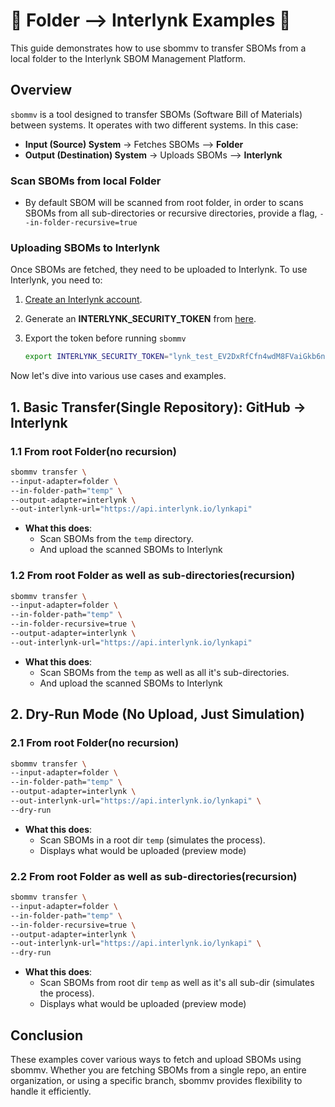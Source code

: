 
# 🔹 Folder --> Interlynk Examples 🔹

This guide demonstrates how to use sbommv to transfer SBOMs from a local folder to the Interlynk SBOM Management Platform.

## Overview

`sbommv` is a tool designed to transfer SBOMs (Software Bill of Materials) between systems. It operates with two different systems. In this case:

- **Input (Source) System** → Fetches SBOMs  --> **Folder**
- **Output (Destination) System** → Uploads SBOMs  --> **Interlynk**

### Scan SBOMs from local Folder

- By default SBOM will be scanned from root folder, in order to scans SBOMs from all sub-directories or recursive directories, provide a flag, `--in-folder-recursive=true`

### Uploading SBOMs to Interlynk

Once SBOMs are fetched, they need to be uploaded to Interlynk. To use Interlynk, you need to:

1. [Create an Interlynk account](https://app.interlynk.io/auth).
2. Generate an **INTERLYNK_SECURITY_TOKEN** from [here](https://app.interlynk.io/vendor/settings?tab=security%20tokens).
3. Export the token before running `sbommv`

    ```bash
    export INTERLYNK_SECURITY_TOKEN="lynk_test_EV2DxRfCfn4wdM8FVaiGkb6ny3KgSJ7JE5zT"
    ```

Now let's dive into various use cases and examples.

## 1. Basic Transfer(Single Repository): GitHub  → Interlynk

### 1.1 From root Folder(no recursion)

```bash
sbommv transfer \
--input-adapter=folder \
--in-folder-path="temp" \
--output-adapter=interlynk \
--out-interlynk-url="https://api.interlynk.io/lynkapi"
```

- **What this does**:
  - Scan SBOMs from the `temp` directory.
  - And upload the scanned SBOMs to Interlynk

### 1.2 From root Folder as well as sub-directories(recursion)

```bash
sbommv transfer \
--input-adapter=folder \
--in-folder-path="temp" \
--in-folder-recursive=true \
--output-adapter=interlynk \
--out-interlynk-url="https://api.interlynk.io/lynkapi"
```

- **What this does**:
  - Scan SBOMs from the `temp` as well as all it's sub-directories.
  - And upload the scanned SBOMs to Interlynk

## 2. Dry-Run Mode (No Upload, Just Simulation)

### 2.1 From root Folder(no recursion)

```bash
sbommv transfer \
--input-adapter=folder \
--in-folder-path="temp" \
--output-adapter=interlynk \
--out-interlynk-url="https://api.interlynk.io/lynkapi" \
--dry-run
```

- **What this does**:
  - Scan SBOMs in a root dir `temp` (simulates the process).
  - Displays what would be uploaded (preview mode)

### 2.2 From root Folder as well as sub-directories(recursion)

```bash
sbommv transfer \
--input-adapter=folder \
--in-folder-path="temp" \
--in-folder-recursive=true \
--output-adapter=interlynk \
--out-interlynk-url="https://api.interlynk.io/lynkapi" \
--dry-run
```

- **What this does**:
  - Scan SBOMs from root dir `temp` as well as it's all sub-dir (simulates the process).
  - Displays what would be uploaded (preview mode)

## Conclusion

These examples cover various ways to fetch and upload SBOMs using sbommv. Whether you are fetching SBOMs from a single repo, an entire organization, or using a specific branch, sbommv provides flexibility to handle it efficiently.
